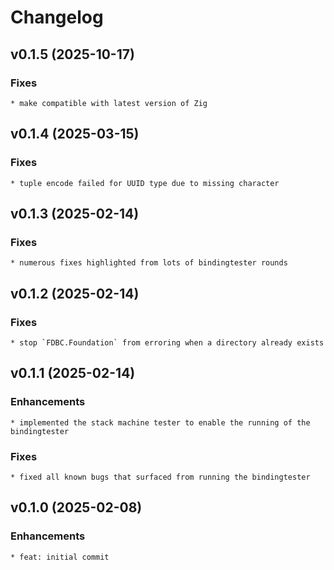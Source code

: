 # Changelog


## v0.1.5 (2025-10-17)

### Fixes

    * make compatible with latest version of Zig


## v0.1.4 (2025-03-15)

### Fixes

    * tuple encode failed for UUID type due to missing character


## v0.1.3 (2025-02-14)

### Fixes

    * numerous fixes highlighted from lots of bindingtester rounds


## v0.1.2 (2025-02-14)

### Fixes

    * stop `FDBC.Foundation` from erroring when a directory already exists


## v0.1.1 (2025-02-14)

### Enhancements

    * implemented the stack machine tester to enable the running of the bindingtester

### Fixes

    * fixed all known bugs that surfaced from running the bindingtester


## v0.1.0 (2025-02-08)

### Enhancements

    * feat: initial commit
